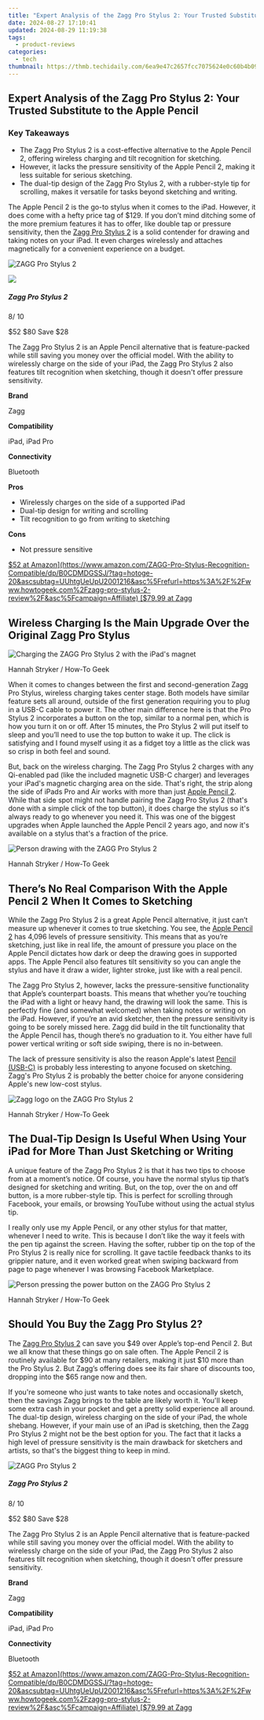 ```yaml
---
title: "Expert Analysis of the Zagg Pro Stylus 2: Your Trusted Substitute to the Apple Pencil"
date: 2024-08-27 17:10:41
updated: 2024-08-29 11:19:38
tags:
  - product-reviews
categories:
  - tech
thumbnail: https://thmb.techidaily.com/6ea9e47c2657fcc7075624e0c60b4b097654c22032956cf343f01ab1f87ea6c8.jpg
---
```


## Expert Analysis of the Zagg Pro Stylus 2: Your Trusted Substitute to the Apple Pencil

### Key Takeaways

* The Zagg Pro Stylus 2 is a cost-effective alternative to the Apple Pencil 2, offering wireless charging and tilt recognition for sketching.
* However, it lacks the pressure sensitivity of the Apple Pencil 2, making it less suitable for serious sketching.
* The dual-tip design of the Zagg Pro Stylus 2, with a rubber-style tip for scrolling, makes it versatile for tasks beyond sketching and writing.

 The Apple Pencil 2 is the go-to stylus when it comes to the iPad. However, it does come with a hefty price tag of $129\. If you don’t mind ditching some of the more premium features it has to offer, like double tap or pressure sensitivity, then the [Zagg Pro Stylus 2](https://www.amazon.com/ZAGG-Pro-Stylus-Recognition-Compatible/dp/B0CDMDGSSJ?tag=hotoge-20&ascsubtag=UUhtgUeUpU2001216&asc%5Frefurl=https%3A%2F%2Fwww.howtogeek.com%2Fzagg-pro-stylus-2-review%2F&asc%5Fcampaign=Affiliate) is a solid contender for drawing and taking notes on your iPad. It even charges wirelessly and attaches magnetically for a convenient experience on a budget.

![ZAGG Pro Stylus 2](https://static1.howtogeekimages.com/wordpress/wp-content/uploads/2024/08/zagg-pro-stylus-2.png) 

![](https://static1.howtogeekimages.com/wordpresshttps://static0.howtogeekimages.com/wordpress/wp-content/uploads/2023/09/htg-rec-3x.png) 

#####  Zagg Pro Stylus 2

8/ 10 

$52 $80 Save $28 

The Zagg Pro Stylus 2 is an Apple Pencil alternative that is feature-packed while still saving you money over the official model. With the ability to wirelessly charge on the side of your iPad, the Zagg Pro Stylus 2 also features tilt recognition when sketching, though it doesn't offer pressure sensitivity.

**Brand** 

 Zagg 

**Compatibility** 

 iPad, iPad Pro 

**Connectivity** 

 Bluetooth 

**Pros** 
* Wirelessly charges on the side of a supported iPad
* Dual-tip design for writing and scrolling
* Tilt recognition to go from writing to sketching

**Cons** 
* Not pressure sensitive

[$52 at Amazon](https://www.amazon.com/ZAGG-Pro-Stylus-Recognition-Compatible/dp/B0CDMDGSSJ/?tag=hotoge-20&ascsubtag=UUhtgUeUpU2001216&asc%5Frefurl=https%3A%2F%2Fwww.howtogeek.com%2Fzagg-pro-stylus-2-review%2F&asc%5Fcampaign=Affiliate) [$79.99 at Zagg](https://www.anrdoezrs.net/links/3607085/type/dlg/sid/UUhtgUeUpU2001216/https://www.zagg.com/pro-stylus-2) 

##  Wireless Charging Is the Main Upgrade Over the Original Zagg Pro Stylus

![Charging the ZAGG Pro Stylus 2 with the iPad's magnet](https://static1.howtogeekimages.com/wordpress/wp-content/uploads/wm/2023/12/charging-the-zagg-pro-stylus-2-with-the-ipads-magnetjpg_53297933251_o.jpg) 

Hannah Stryker / How-To Geek

 When it comes to changes between the first and second-generation Zagg Pro Stylus, wireless charging takes center stage. Both models have similar feature sets all around, outside of the first generation requiring you to plug in a USB-C cable to power it. The other main difference here is that the Pro Stylus 2 incorporates a button on the top, similar to a normal pen, which is how you turn it on or off. After 15 minutes, the Pro Stylus 2 will put itself to sleep and you’ll need to use the top button to wake it up. The click is satisfying and I found myself using it as a fidget toy a little as the click was so crisp in both feel and sound.

 But, back on the wireless charging. The Zagg Pro Stylus 2 charges with any Qi-enabled pad (like the included magnetic USB-C charger) and leverages your iPad's magnetic charging area on the side. That's right, the strip along the side of iPads Pro and Air works with more than just [Apple Pencil 2](https://www.amazon.com/Apple-MU8F2AM-A-Pencil-Generation/dp/B07K1WWBJK?tag=hotoge-20&ascsubtag=UUhtgUeUpU2001216&asc%5Frefurl=https%3A%2F%2Fwww.howtogeek.com%2Fzagg-pro-stylus-2-review%2F&asc%5Fcampaign=Affiliate). While that side spot might not handle pairing the Zagg Pro Stylus 2 (that's done with a simple click of the top button), it does charge the stylus so it's always ready to go whenever you need it. This was one of the biggest upgrades when Apple launched the Apple Pencil 2 years ago, and now it's available on a stylus that's a fraction of the price.

![Person drawing with the ZAGG Pro Stylus 2](https://static1.howtogeekimages.com/wordpress/wp-content/uploads/wm/2023/12/person-drawing-with-the-zagg-pro-stylus-2-1jpg_53298179373_o.jpg) 

Hannah Stryker / How-To Geek

##  There’s No Real Comparison With the Apple Pencil 2 When It Comes to Sketching

 While the Zagg Pro Stylus 2 is a great Apple Pencil alternative, it just can’t measure up whenever it comes to true sketching. You see, the [Apple Pencil 2](https://youtube-zero.techidaily.com/ed-2024-approved-scrutinizing-the-financial-lifelines-that-drive-tseries-youtube-success/) has 4,096 levels of pressure sensitivity. This means that as you’re sketching, just like in real life, the amount of pressure you place on the Apple Pencil dictates how dark or deep the drawing goes in supported apps. The Apple Pencil also features tilt sensitivity so you can angle the stylus and have it draw a wider, lighter stroke, just like with a real pencil.

 The Zagg Pro Stylus 2, however, lacks the pressure-sensitive functionality that Apple’s counterpart boasts. This means that whether you’re touching the iPad with a light or heavy hand, the drawing will look the same. This is perfectly fine (and somewhat welcomed) when taking notes or writing on the iPad. However, if you’re an avid sketcher, then the pressure sensitivity is going to be sorely missed here. Zagg did build in the tilt functionality that the Apple Pencil has, though there’s no graduation to it. You either have full power vertical writing or soft side swiping, there is no in-between.

 The lack of pressure sensitivity is also the reason Apple's latest [Pencil (USB-C)](https://shop-links.co/link/?exclusive=1&publisher%5Fslug=howtogeek&u1=UUhtgUeUpU2001216&article%5Fname=Zagg+Pro+Stylus+2+Review%3A+A+Solid+Apple+Pencil+Replacement&article%5Furl=https%3A%2F%2Fwww.howtogeek.com%2Fzagg-pro-stylus-2-review%2F&url=https%3A%2F%2Fwww.bestbuy.com%2Fsite%2Fapple-pencil-usb-c-white%2F6534870.p%3FskuId%3D6534870%26loc%3D1%26gad%5Fsource%3D1) is probably less interesting to anyone focused on sketching. Zagg's Pro Stylus 2 is probably the better choice for anyone considering Apple's new low-cost stylus.

![Zagg logo on the ZAGG Pro Stylus 2](https://static1.howtogeekimages.com/wordpress/wp-content/uploads/wm/2023/12/zagg-logo-on-the-zagg-pro-stylus-2jpg_53298306584_o.jpg) 

Hannah Stryker / How-To Geek

##  The Dual-Tip Design Is Useful When Using Your iPad for More Than Just Sketching or Writing

 A unique feature of the Zagg Pro Stylus 2 is that it has two tips to choose from at a moment’s notice. Of course, you have the normal stylus tip that’s designed for sketching and writing. But, on the top, over the on and off button, is a more rubber-style tip. This is perfect for scrolling through Facebook, your emails, or browsing YouTube without using the actual stylus tip.

 I really only use my Apple Pencil, or any other stylus for that matter, whenever I need to write. This is because I don’t like the way it feels with the pen tip against the screen. Having the softer, rubber tip on the top of the Pro Stylus 2 is really nice for scrolling. It gave tactile feedback thanks to its grippier nature, and it even worked great when swiping backward from page to page whenever I was browsing Facebook Marketplace.

![Person pressing the power button on the ZAGG Pro Stylus 2](https://static1.howtogeekimages.com/wordpress/wp-content/uploads/wm/2023/12/person-pressing-the-power-button-on-the-zagg-pro-stylus-2jpg_53298306174_o.jpg) 

Hannah Stryker / How-To Geek

##  Should You Buy the Zagg Pro Stylus 2?

 The [Zagg Pro Stylus 2](http://www.amazon.com/ZAGG-Pro-Stylus-Recognition-Compatible/dp/B0CDMDGSSJ?tag=hotoge-20&ascsubtag=UUhtgUeUpU2001216&asc%5Frefurl=https%3A%2F%2Fwww.howtogeek.com%2Fzagg-pro-stylus-2-review%2F&asc%5Fcampaign=Affiliate) can save you $49 over Apple’s top-end Pencil 2\. But we all know that these things go on sale often. The Apple Pencil 2 is routinely available for $90 at many retailers, making it just $10 more than the Pro Stylus 2\. But Zagg’s offering does see its fair share of discounts too, dropping into the $65 range now and then.

 If you're someone who just wants to take notes and occasionally sketch, then the savings Zagg brings to the table are likely worth it. You'll keep some extra cash in your pocket and get a pretty solid experience all around. The dual-tip design, wireless charging on the side of your iPad, the whole shebang. However, if your main use of an iPad is sketching, then the Zagg Pro Stylus 2 might not be the best option for you. The fact that it lacks a high level of pressure sensitivity is the main drawback for sketchers and artists, so that's the biggest thing to keep in mind.

![ZAGG Pro Stylus 2](https://static1.howtogeekimages.com/wordpress/wp-content/uploads/2024/08/zagg-pro-stylus-2.png) 

#####  Zagg Pro Stylus 2

8/ 10 

$52 $80 Save $28 

The Zagg Pro Stylus 2 is an Apple Pencil alternative that is feature-packed while still saving you money over the official model. With the ability to wirelessly charge on the side of your iPad, the Zagg Pro Stylus 2 also features tilt recognition when sketching, though it doesn't offer pressure sensitivity.

**Brand** 

 Zagg 

**Compatibility** 

 iPad, iPad Pro 

**Connectivity** 

 Bluetooth 

[$52 at Amazon](https://www.amazon.com/ZAGG-Pro-Stylus-Recognition-Compatible/dp/B0CDMDGSSJ/?tag=hotoge-20&ascsubtag=UUhtgUeUpU2001216&asc%5Frefurl=https%3A%2F%2Fwww.howtogeek.com%2Fzagg-pro-stylus-2-review%2F&asc%5Fcampaign=Affiliate) [$79.99 at Zagg](https://www.anrdoezrs.net/links/3607085/type/dlg/sid/UUhtgUeUpU2001216/https://www.zagg.com/pro-stylus-2)

<ins class="adsbygoogle"
     style="display:block"
     data-ad-format="autorelaxed"
     data-ad-client="ca-pub-7571918770474297"
     data-ad-slot="1223367746"></ins>



<ins class="adsbygoogle"
     style="display:block"
     data-ad-client="ca-pub-7571918770474297"
     data-ad-slot="8358498916"
     data-ad-format="auto"
     data-full-width-responsive="true"></ins>
